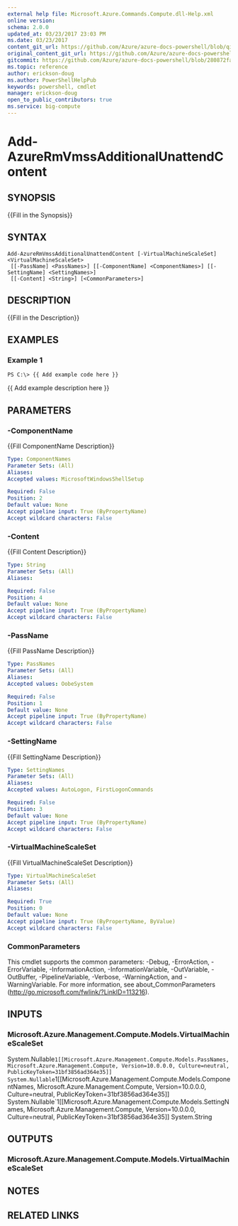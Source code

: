 ```yaml
---
external help file: Microsoft.Azure.Commands.Compute.dll-Help.xml
online version:
schema: 2.0.0
updated_at: 03/23/2017 23:03 PM
ms.date: 03/23/2017
content_git_url: https://github.com/Azure/azure-docs-powershell/blob/qinezh-conceptual/azureps-cmdlets-docs/ResourceManager/AzureRM.Compute/v1.2.2.3/Add-AzureRmVmssAdditionalUnattendContent.md
original_content_git_url: https://github.com/Azure/azure-docs-powershell/blob/qinezh-conceptual/azureps-cmdlets-docs/ResourceManager/AzureRM.Compute/v1.2.2.3/Add-AzureRmVmssAdditionalUnattendContent.md
gitcommit: https://github.com/Azure/azure-docs-powershell/blob/280872fa529e03be2466fa2252957a2060a9dfe4
ms.topic: reference
author: erickson-doug
ms.author: PowerShellHelpPub
keywords: powershell, cmdlet
manager: erickson-doug
open_to_public_contributors: true
ms.service: big-compute
---
```


# Add-AzureRmVmssAdditionalUnattendContent

## SYNOPSIS
{{Fill in the Synopsis}}

## SYNTAX

```
Add-AzureRmVmssAdditionalUnattendContent [-VirtualMachineScaleSet] <VirtualMachineScaleSet>
 [[-PassName] <PassNames>] [[-ComponentName] <ComponentNames>] [[-SettingName] <SettingNames>]
 [[-Content] <String>] [<CommonParameters>]
```

## DESCRIPTION
{{Fill in the Description}}

## EXAMPLES

### Example 1
```
PS C:\> {{ Add example code here }}
```

{{ Add example description here }}

## PARAMETERS

### -ComponentName
{{Fill ComponentName Description}}

```yaml
Type: ComponentNames
Parameter Sets: (All)
Aliases: 
Accepted values: MicrosoftWindowsShellSetup

Required: False
Position: 2
Default value: None
Accept pipeline input: True (ByPropertyName)
Accept wildcard characters: False
```

### -Content
{{Fill Content Description}}

```yaml
Type: String
Parameter Sets: (All)
Aliases: 

Required: False
Position: 4
Default value: None
Accept pipeline input: True (ByPropertyName)
Accept wildcard characters: False
```

### -PassName
{{Fill PassName Description}}

```yaml
Type: PassNames
Parameter Sets: (All)
Aliases: 
Accepted values: OobeSystem

Required: False
Position: 1
Default value: None
Accept pipeline input: True (ByPropertyName)
Accept wildcard characters: False
```

### -SettingName
{{Fill SettingName Description}}

```yaml
Type: SettingNames
Parameter Sets: (All)
Aliases: 
Accepted values: AutoLogon, FirstLogonCommands

Required: False
Position: 3
Default value: None
Accept pipeline input: True (ByPropertyName)
Accept wildcard characters: False
```

### -VirtualMachineScaleSet
{{Fill VirtualMachineScaleSet Description}}

```yaml
Type: VirtualMachineScaleSet
Parameter Sets: (All)
Aliases: 

Required: True
Position: 0
Default value: None
Accept pipeline input: True (ByPropertyName, ByValue)
Accept wildcard characters: False
```

### CommonParameters
This cmdlet supports the common parameters: -Debug, -ErrorAction, -ErrorVariable, -InformationAction, -InformationVariable, -OutVariable, -OutBuffer, -PipelineVariable, -Verbose, -WarningAction, and -WarningVariable. For more information, see about_CommonParameters (http://go.microsoft.com/fwlink/?LinkID=113216).

## INPUTS

### Microsoft.Azure.Management.Compute.Models.VirtualMachineScaleSet
System.Nullable`1[[Microsoft.Azure.Management.Compute.Models.PassNames, Microsoft.Azure.Management.Compute, Version=10.0.0.0, Culture=neutral, PublicKeyToken=31bf3856ad364e35]]
System.Nullable`1[[Microsoft.Azure.Management.Compute.Models.ComponentNames, Microsoft.Azure.Management.Compute, Version=10.0.0.0, Culture=neutral, PublicKeyToken=31bf3856ad364e35]]
System.Nullable`1[[Microsoft.Azure.Management.Compute.Models.SettingNames, Microsoft.Azure.Management.Compute, Version=10.0.0.0, Culture=neutral, PublicKeyToken=31bf3856ad364e35]]
System.String

## OUTPUTS

### Microsoft.Azure.Management.Compute.Models.VirtualMachineScaleSet

## NOTES

## RELATED LINKS

